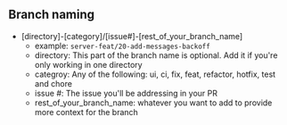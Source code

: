 ## Branch naming

- [directory]-[category]/[issue#]-[rest_of_your_branch_name]
  - example: `server-feat/20-add-messages-backoff`
  - directory: This part of the branch name is optional. Add it if you're only working in one directory
  - categroy: Any of the following: ui, ci, fix, feat, refactor, hotfix, test and chore
  - issue #: The issue you'll be addressing in your PR
  - rest_of_your_branch_name: whatever you want to add to provide more context for the branch
